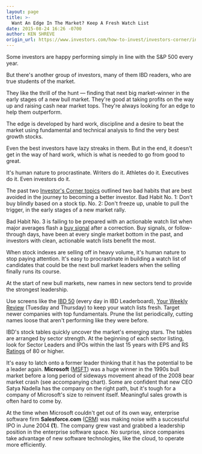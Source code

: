 ```yaml
---
layout: page
title: >-
  Want An Edge In The Market? Keep A Fresh Watch List
date: 2015-08-24 16:26 -0700
author: KEN SHREVE
origin_url: https://www.investors.com/how-to-invest/investors-corner/investors-outperform-with-fresh-watch-lists/
---
```


Some investors are happy performing simply in line with the S&P 500 every year.

But there's another group of investors, many of them IBD readers, who are true students of the market.

They like the thrill of the hunt — finding that next big market-winner in the early stages of a new bull market. They're good at taking profits on the way up and raising cash near market tops. They're always looking for an edge to help them outperform.

The edge is developed by hard work, discipline and a desire to beat the market using fundamental and technical analysis to find the very best growth stocks.

Even the best investors have lazy streaks in them. But in the end, it doesn't get in the way of hard work, which is what is needed to go from good to great.

It's human nature to procrastinate. Writers do it. Athletes do it. Executives do it. Even investors do it.

The past two [Investor's Corner topics](http://education.investors.com/investors-corner.htm) outlined two bad habits that are best avoided in the journey to becoming a better investor. Bad Habit No. 1: Don't buy blindly based on a stock tip. No. 2: Don't freeze up, unable to pull the trigger, in the early stages of a new market rally.

Bad Habit No. 3 is failing to be prepared with an actionable watch list when major averages flash a [buy signal](http://education.investors.com/lesson.aspx?id=735761&sourceid=735764) after a correction. Buy signals, or follow-through days, have been at every single market bottom in the past, and investors with clean, actionable watch lists benefit the most.

When stock indexes are selling off in heavy volume, it's human nature to stop paying attention. It's easy to procrastinate in building a watch list of candidates that could be the next bull market leaders when the selling finally runs its course.

At the start of new bull markets, new names in new sectors tend to provide the strongest leadership.

Use screens like the [IBD 50](http://leaderboard.investors.com/ibd50/fulllist/) (every day in IBD Leaderboard), [Your Weekly Review](http://news.investors.com/iponews.htm) (Tuesday and Thursday) to keep your watch lists fresh. Target newer companies with top fundamentals. Prune the list periodically, cutting names loose that aren't performing like they were before.

IBD's stock tables quickly uncover the market's emerging stars. The tables are arranged by sector strength. At the beginning of each sector listing, look for Sector Leaders and IPOs within the last 15 years with EPS and RS [Ratings](http://research.investors.com/stock-checkup/?nav=ResearchCheckup) of 80 or higher.

It's easy to latch onto a former leader thinking that it has the potential to be a leader again. **Microsoft** ([MSFT](https://research.investors.com/quote.aspx?symbol=MSFT)) was a huge winner in the 1990s bull market before a long period of sideways movement ahead of the 2008 bear market crash (see accompanying chart). Some are confident that new CEO Satya Nadella has the company on the right path, but it's tough for a company of Microsoft's size to reinvent itself. Meaningful sales growth is often hard to come by.

At the time when Microsoft couldn't get out of its own way, enterprise software firm **Salesforce.com** ([CRM](https://research.investors.com/quote.aspx?symbol=CRM)) was making noise with a successful IPO in June 2004 **(1**). The company grew vast and grabbed a leadership position in the enterprise software space. No surprise, since companies take advantage of new software technologies, like the cloud, to operate more efficiently.
